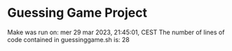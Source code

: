 # Guessing Game Project
Make was run on: mer 29 mar 2023, 21:45:01, CEST
The number of lines of code contained in guessinggame.sh is: 28
